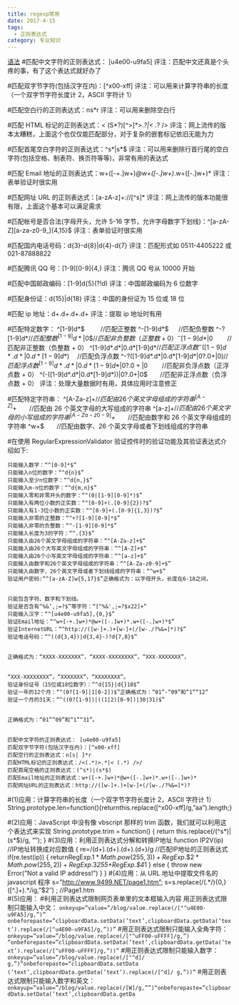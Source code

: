 ```yaml
---
title: regexp常用
date: 2017-4-15
tags:
  - 正则表达式
category: 专业知识
---
```


[语法](https://developer.mozilla.org/zh-CN/docs/Web/JavaScript/Reference/Global_Objects/RegExp "MDN") #匹配中文字符的正则表达式： [u4e00-u9fa5]
评注：匹配中文还真是个头疼的事，有了这个表达式就好办了

#匹配双字节字符(包括汉字在内)：[^x00-xff]
评注：可以用来计算字符串的长度（一个双字节字符长度计 2，ASCII 字符计 1）

#匹配空白行的正则表达式：ns\*r
评注：可以用来删除空白行

#匹配 HTML 标记的正则表达式：< (S*?)[^>]*>._?|< ._? />
评注：网上流传的版本太糟糕，上面这个也仅仅能匹配部分，对于复杂的嵌套标记依旧无能为力

#匹配首尾空白字符的正则表达式：^s*|s*\$
评注：可以用来删除行首行尾的空白字符(包括空格、制表符、换页符等等)，非常有用的表达式

#匹配 Email 地址的正则表达式：w+([-+.]w+)_@w+([-.]w+)_.w+([-.]w+)\*
评注：表单验证时很实用

#匹配网址 URL 的正则表达式：[a-zA-z]+://[^s]\*
评注：网上流传的版本功能很有限，上面这个基本可以满足需求

#匹配帐号是否合法(字母开头，允许 5-16 字节，允许字母数字下划线)：^[a-zA-Z][a-za-z0-9_]{4,15}\$
评注：表单验证时很实用

#匹配国内电话号码：d{3}-d{8}|d{4}-d{7}
评注：匹配形式如 0511-4405222 或 021-87888822

#匹配腾讯 QQ 号：[1-9][0-9]{4,}
评注：腾讯 QQ 号从 10000 开始

#匹配中国邮政编码：[1-9]d{5}(?!d)
评注：中国邮政编码为 6 位数字

#匹配身份证：d{15}|d{18}
评注：中国的身份证为 15 位或 18 位

#匹配 ip 地址：d+.d+.d+.d+
评注：提取 ip 地址时有用

#匹配特定数字：
^[1-9]d*\$　 　 //匹配正整数
^-[1-9]d*$ 　 //匹配负整数
    ^-?[1-9]d*$　　 //匹配整数
^[1-9]d*|0\$　 //匹配非负整数（正整数 + 0）
^-[1-9]d*|0$　　 //匹配非正整数（负整数 + 0）
    ^[1-9]d*.d*|0.d*[1-9]d*$　　 //匹配正浮点数
^-([1-9]d*.d*|0.d*[1-9]d*)$　 //匹配负浮点数
    ^-?([1-9]d*.d*|0.d*[1-9]d*|0?.0+|0)$　 //匹配浮点数
^[1-9]d*.d*|0.d*[1-9]d*|0?.0+|0$　　 //匹配非负浮点数（正浮点数 + 0）
    ^(-([1-9]d*.d*|0.d*[1-9]d*))|0?.0+|0$　　//匹配非正浮点数（负浮点数 + 0）
评注：处理大量数据时有用，具体应用时注意修正

#匹配特定字符串：
^[A-Za-z]+$　　//匹配由26个英文字母组成的字符串
    ^[A-Z]+$　　//匹配由 26 个英文字母的大写组成的字符串
^[a-z]+$　　//匹配由26个英文字母的小写组成的字符串
    ^[A-Za-z0-9]+$　　//匹配由数字和 26 个英文字母组成的字符串
^w+\$　　//匹配由数字、26 个英文字母或者下划线组成的字符串

#在使用 RegularExpressionValidator 验证控件时的验证功能及其验证表达式介绍如下:

    只能输入数字：“^[0-9]*$”
    只能输入n位的数字：“^d{n}$”
    只能输入至少n位数字：“^d{n,}$”
    只能输入m-n位的数字：“^d{m,n}$”
    只能输入零和非零开头的数字：“^(0|[1-9][0-9]*)$”
    只能输入有两位小数的正实数：“^[0-9]+(.[0-9]{2})?$”
    只能输入有1-3位小数的正实数：“^[0-9]+(.[0-9]{1,3})?$”
    只能输入非零的正整数：“^+?[1-9][0-9]*$”
    只能输入非零的负整数：“^-[1-9][0-9]*$”
    只能输入长度为3的字符：“^.{3}$”
    只能输入由26个英文字母组成的字符串：“^[A-Za-z]+$”
    只能输入由26个大写英文字母组成的字符串：“^[A-Z]+$”
    只能输入由26个小写英文字母组成的字符串：“^[a-z]+$”
    只能输入由数字和26个英文字母组成的字符串：“^[A-Za-z0-9]+$”
    只能输入由数字、26个英文字母或者下划线组成的字符串：“^w+$”
    验证用户密码:“^[a-zA-Z]w{5,17}$”正确格式为：以字母开头，长度在6-18之间，


    只能包含字符、数字和下划线。
    验证是否含有^%&’,;=?$”等字符：“[^%&',;=?$x22]+”
    只能输入汉字：“^[u4e00-u9fa5],{0,}$”
    验证Email地址：“^w+[-+.]w+)*@w+([-.]w+)*.w+([-.]w+)*$”
    验证InternetURL：“^http://([w-]+.)+[w-]+(/[w-./?%&=]*)?$”
    验证电话号码：“^((d{3,4})|d{3,4}-)?d{7,8}$”


    正确格式为：“XXXX-XXXXXXX”，“XXXX-XXXXXXXX”，“XXX-XXXXXXX”，


    “XXX-XXXXXXXX”，“XXXXXXX”，“XXXXXXXX”。
    验证身份证号（15位或18位数字）：“^d{15}|d{}18$”
    验证一年的12个月：“^(0?[1-9]|1[0-2])$”正确格式为：“01”-“09”和“1”“12”
    验证一个月的31天：“^((0?[1-9])|((1|2)[0-9])|30|31)$”


    正确格式为：“01”“09”和“1”“31”。


    匹配中文字符的正则表达式： [u4e00-u9fa5]
    匹配双字节字符(包括汉字在内)：[^x00-xff]
    匹配空行的正则表达式：n[s| ]*r
    匹配HTML标记的正则表达式：/<(.*)>.*|< (.*) />/
    匹配首尾空格的正则表达式：(^s*)|(s*$)
    匹配Email地址的正则表达式：w+([-+.]w+)*@w+([-.]w+)*.w+([-.]w+)*
    匹配网址URL的正则表达式：http://([w-]+.)+[w-]+(/[w-./?%&=]*)?

#(1)应用：计算字符串的长度（一个双字节字符长度计 2，ASCII 字符计 1）
String.prototype.len=function(){returnthis.replace([^x00-xff]/g,”aa”).length;}

#(2)应用：JavaScript 中没有像 vbscript 那样的 trim 函数，我们就可以利用这个表达式来实现
String.prototype.trim = function()
{
return this.replace(/(^s*)|(s*$)/g, “”);
    }
#(3)应用：利用正则表达式分解和转换IP地址
    function IP2V(ip) //IP地址转换成对应数值
    {
    re=/(d+).(d+).(d+).(d+)/g //匹配IP地址的正则表达式
    if(re.test(ip))
    {
    returnRegExp.$1*Math.pow(255,3))+RegExp.\$2*Math.pow(255,2))+RegExp.$3*255+RegExp.$4*1
}
else
{
throw new Error(”Not a valid IP address!”)
}
}
#(4)应用：从 URL 地址中提取文件名的 javascript 程序
s=”http://www.9499.NET/page1.htm”;
s=s.replace(/(.*/){0,}([^.]+).\*/ig,”\$2″) ; //Page1.htm  
#(5)应用： #利用正则表达式限制网页表单里的文本框输入内容
用正则表达式限制只能输入中文：
`onkeyup=”value=”/blog/value.replace(/["^u4E00-u9FA5]/g,”)” onbeforepaste=”clipboardData.setData(’text’,clipboardData.getData(’text’).replace(/[^u4E00-u9FA5]/g,”))”` #用正则表达式限制只能输入全角字符：
`onkeyup=”value=”/blog/value.replace(/["^uFF00-uFFFF]/g,”) ”onbeforepaste=”clipboardData.setData(’text’,clipboardData.getData(’text’).replace(/[^uFF00-uFFFF]/g,”))”` #用正则表达式限制只能输入数字：
`onkeyup=”value=”/blog/value.replace(/["^d]/ g,”)“onbeforepaste=“clipboardData.setData (’text’,clipboardData.getData(’text’).replace(/[^d]/ g,”))”` #用正则表达式限制只能输入数字和英文：
`onkeyup=”value=”/blog/value.replace(/[W]/g,””)“onbeforepaste=”clipboardData.setData(’text’,clipboardData.getDa`
